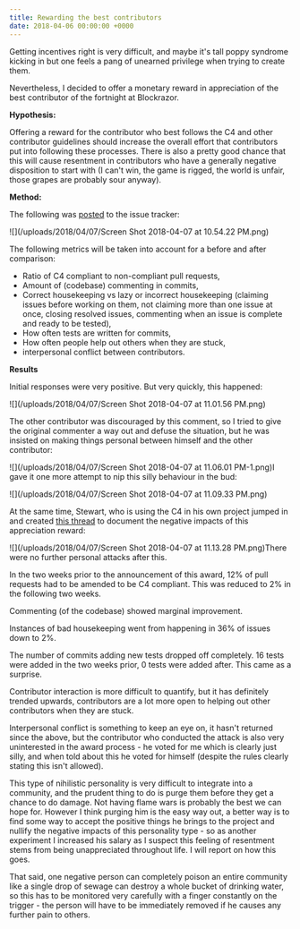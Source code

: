 ```yaml
---
title: Rewarding the best contributors
date: 2018-04-06 00:00:00 +0000
---
```

Getting incentives right is very difficult, and maybe it's tall poppy syndrome kicking in but one feels a pang of unearned privilege when trying to create them.

Nevertheless, I decided to offer a monetary reward in appreciation of the best contributor of the fortnight at Blockrazor.

**Hypothesis:**

Offering a reward for the contributor who best follows the C4 and other contributor guidelines should increase the overall effort that contributors put into following these processes. There is also a pretty good chance that this will cause resentment in contributors who have a generally negative disposition to start with (I can't win, the game is rigged, the world is unfair, those grapes are probably sour anyway).

**Method:**

The following was [posted](https://github.com/Blockrazor/blockrazor/issues/621) to the issue tracker:

![](/uploads/2018/04/07/Screen Shot 2018-04-07 at 10.54.22 PM.png)

The following metrics will be taken into account for a before and after comparison:

* Ratio of C4 compliant to non-compliant pull requests,
* Amount of (codebase) commenting in commits,
* Correct housekeeping vs lazy or incorrect housekeeping (claiming issues before working on them, not claiming more than one issue at once, closing resolved issues, commenting when an issue is complete and ready to be tested),
* How often tests are written for commits,
* How often people help out others when they are stuck,
* interpersonal conflict between contributors.

**Results**

Initial responses were very positive. But very quickly, this happened:

![](/uploads/2018/04/07/Screen Shot 2018-04-07 at 11.01.56 PM.png)

The other contributor was discouraged by this comment, so I tried to give the original commenter a way out and defuse the situation, but he was insisted on making things personal between himself and the other contributor:

![](/uploads/2018/04/07/Screen Shot 2018-04-07 at 11.06.01 PM-1.png)I gave it one more attempt to nip this silly behaviour in the bud:

![](/uploads/2018/04/07/Screen Shot 2018-04-07 at 11.09.33 PM.png)

At the same time, Stewart, who is using the C4 in his own project jumped in and created [this thread](https://github.com/Blockrazor/blockrazor/issues/638) to document the negative impacts of this appreciation reward:

![](/uploads/2018/04/07/Screen Shot 2018-04-07 at 11.13.28 PM.png)There were no further personal attacks after this.

In the two weeks prior to the announcement of this award, 12% of pull requests had to be amended to be C4 compliant. This was reduced to 2% in the following two weeks.

Commenting (of the codebase) showed marginal improvement.

Instances of bad housekeeping went from happening in 36% of issues down to 2%.

The number of commits adding new tests dropped off completely. 16 tests were added in the two weeks prior, 0 tests were added after. This came as a surprise.

Contributor interaction is more difficult to quantify, but it has definitely trended upwards, contributors are a lot more open to helping out other contributors when they are stuck.

Interpersonal conflict is something to keep an eye on, it hasn't returned since the above, but the contributor who conducted the attack is also very uninterested in the award process - he voted for me which is clearly just silly, and when told about this he voted for himself (despite the rules clearly stating this isn't allowed). 

This type of nihilistic personality is very difficult to integrate into a community, and the prudent thing to do is purge them before they get a chance to do damage. Not having flame wars is probably the best we can hope for. However I think purging him is the easy way out, a better way is to find some way to accept the positive things he brings to the project and nullify the negative impacts of this personality type - so as another experiment I increased his salary as I suspect this feeling of resentment stems from being unappreciated throughout life. I will report on how this goes.

That said, one negative person can completely poison an entire community like a single drop of sewage can destroy a whole bucket of drinking water, so this has to be monitored very carefully with a finger constantly on the trigger - the person will have to be immediately removed if he causes any further pain to others.